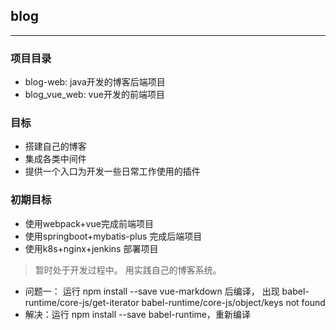 ## blog

---

### 项目目录
 - blog-web: java开发的博客后端项目
 - blog_vue_web: vue开发的前端项目

### 目标 
 - 搭建自己的博客
 - 集成各类中间件
 - 提供一个入口为开发一些日常工作使用的插件

### 初期目标
 - 使用webpack+vue完成前端项目
 - 使用springboot+mybatis-plus 完成后端项目
 - 使用k8s+nginx+jenkins 部署项目

> 暂时处于开发过程中。 用实践自己的博客系统。

- 问题一：
  运行 npm install --save vue-markdown 后编译，
  出现 babel-runtime/core-js/get-iterator babel-runtime/core-js/object/keys not found
- 解决：运行 npm install --save babel-runtime，重新编译